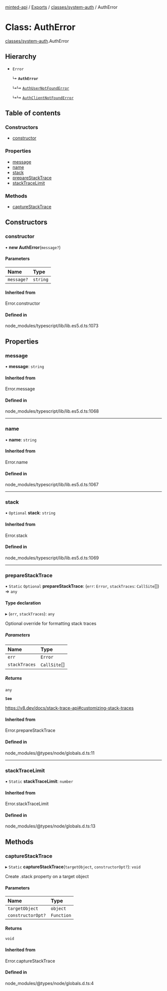 [minted-api](../README.md) / [Exports](../modules.md) / [classes/system-auth](../modules/classes_system_auth.md) / AuthError

# Class: AuthError

[classes/system-auth](../modules/classes_system_auth.md).AuthError

## Hierarchy

- `Error`

  ↳ **`AuthError`**

  ↳↳ [`AuthUserNotFoundError`](classes_system_auth.AuthUserNotFoundError.md)

  ↳↳ [`AuthClientNotFoundError`](classes_system_auth.AuthClientNotFoundError.md)

## Table of contents

### Constructors

- [constructor](classes_system_auth.AuthError.md#constructor)

### Properties

- [message](classes_system_auth.AuthError.md#message)
- [name](classes_system_auth.AuthError.md#name)
- [stack](classes_system_auth.AuthError.md#stack)
- [prepareStackTrace](classes_system_auth.AuthError.md#preparestacktrace)
- [stackTraceLimit](classes_system_auth.AuthError.md#stacktracelimit)

### Methods

- [captureStackTrace](classes_system_auth.AuthError.md#capturestacktrace)

## Constructors

### constructor

• **new AuthError**(`message?`)

#### Parameters

| Name | Type |
| :------ | :------ |
| `message?` | `string` |

#### Inherited from

Error.constructor

#### Defined in

node_modules/typescript/lib/lib.es5.d.ts:1073

## Properties

### message

• **message**: `string`

#### Inherited from

Error.message

#### Defined in

node_modules/typescript/lib/lib.es5.d.ts:1068

___

### name

• **name**: `string`

#### Inherited from

Error.name

#### Defined in

node_modules/typescript/lib/lib.es5.d.ts:1067

___

### stack

• `Optional` **stack**: `string`

#### Inherited from

Error.stack

#### Defined in

node_modules/typescript/lib/lib.es5.d.ts:1069

___

### prepareStackTrace

▪ `Static` `Optional` **prepareStackTrace**: (`err`: `Error`, `stackTraces`: `CallSite`[]) => `any`

#### Type declaration

▸ (`err`, `stackTraces`): `any`

Optional override for formatting stack traces

##### Parameters

| Name | Type |
| :------ | :------ |
| `err` | `Error` |
| `stackTraces` | `CallSite`[] |

##### Returns

`any`

**`See`**

https://v8.dev/docs/stack-trace-api#customizing-stack-traces

#### Inherited from

Error.prepareStackTrace

#### Defined in

node_modules/@types/node/globals.d.ts:11

___

### stackTraceLimit

▪ `Static` **stackTraceLimit**: `number`

#### Inherited from

Error.stackTraceLimit

#### Defined in

node_modules/@types/node/globals.d.ts:13

## Methods

### captureStackTrace

▸ `Static` **captureStackTrace**(`targetObject`, `constructorOpt?`): `void`

Create .stack property on a target object

#### Parameters

| Name | Type |
| :------ | :------ |
| `targetObject` | `object` |
| `constructorOpt?` | `Function` |

#### Returns

`void`

#### Inherited from

Error.captureStackTrace

#### Defined in

node_modules/@types/node/globals.d.ts:4
